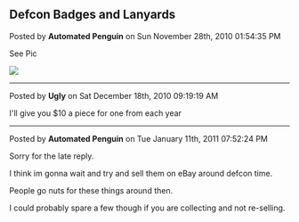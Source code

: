 ## Defcon Badges and Lanyards
Posted by **Automated Penguin** on Sun November 28th, 2010 01:54:35 PM

See Pic

![](http://www.public.asu.edu/~cbock/JUNK/sale/badges.JPG)

--------------------------------------------------------------------------------

Posted by **Ugly** on Sat December 18th, 2010 09:19:19 AM

I'll give you $10 a piece for one from each year

--------------------------------------------------------------------------------

Posted by **Automated Penguin** on Tue January 11th, 2011 07:52:24 PM

Sorry for the late reply.

I think im gonna wait and try and sell them on eBay around defcon time.

People go nuts for these things around then.

I could probably spare a few though if you are collecting and not re-selling.

